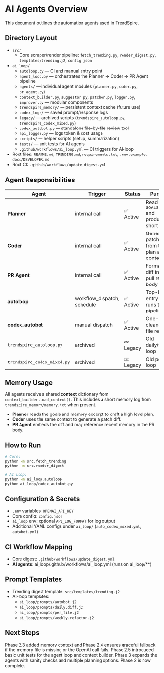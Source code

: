 # AI Agents Overview
This document outlines the automation agents used in TrendSpire.

## Directory Layout
- `src/`
  - Core scraper/render pipeline: `fetch_trending.py`, `render_digest.py`, `templates/trending.j2`, `config.json`
- `ai_loop/`
  - `autoloop.py` — CI and manual entry point
  - `agent_loop.py` — orchestrates the Planner → Coder → PR Agent pipeline
  - `agents/` — individual agent modules (`planner.py`, `coder.py`, `pr_agent.py`)
  - `context_builder.py`, `suggestor.py`, `patcher.py`, `logger.py`, `improver.py` — modular components
  - `trendspire_memory/` — persistent context cache (future use)
  - `codex_logs/` — saved prompt/response logs
  - `legacy/` — archived scripts (`trendspire_autoloop.py`, `trendspire_codex_mixed.py`)
  - `codex_autobot.py` — standalone file-by-file review tool
  - `api_logger.py` — logs token & cost usage
  - `scripts/` — helper scripts (setup, summarization)
  - `tests/` — unit tests for AI agents
  - `.github/workflows/ai_loop.yml` — CI triggers for AI-loop
- Root files:
  `README.md`, `TRENDING.md`, `requirements.txt`, `.env.example`, `docs/DEVELOPER.md`
- Root CI:
  `.github/workflows/update_digest.yml`

## Agent Responsibilities
| Agent | Trigger | Status | Purpose |
|-------|---------|--------|---------|
| **Planner** | internal call | ✅ Active | Read `GOALS.md` and produce a short plan |
| **Coder** | internal call | ✅ Active | Generate a patch diff from the plan and context |
| **PR Agent** | internal call | ✅ Active | Format the diff into a pull request body |
| **autoloop** | workflow_dispatch, schedule | ✅ Active | Top-level entry that runs the pipeline |
| **codex_autobot** | manual dispatch | ✅ Active | One-off cleanup or file review |
| `trendspire_autoloop.py` | archived | 💤 Legacy | Old daily/weekly loop |
| `trendspire_codex_mixed.py` | archived | 💤 Legacy | Old per-file loop |

## Memory Usage
All agents receive a shared **context** dictionary from `context_builder.load_context()`.
This includes a short memory log from `trendspire_memory/memory.txt` when present.
- **Planner** reads the goals and memory excerpt to craft a high level plan.
- **Coder** uses the same context to generate a patch diff.
- **PR Agent** embeds the diff and may reference recent memory in the PR body.

## How to Run
```bash
# Core:
python -m src.fetch_trending
python -m src.render_digest

# AI Loop:
python -m ai_loop.autoloop
python ai_loop/codex_autobot.py
```

## Configuration & Secrets
- `.env` variables: `OPENAI_API_KEY`
- Core config: `config.json`
- `ai_loop` env: optional `API_LOG_FORMAT` for log output
- Additional YAML configs under `ai_loop/` (`auto_codex_mixed.yml`, `autobot.yml`)

## CI Workflow Mapping
- Core digest: `.github/workflows/update_digest.yml`
- **AI agents**: ai_loop/.github/workflows/ai_loop.yml (runs on ai_loop/**)

## Prompt Templates
- Trending digest template: `src/templates/trending.j2`
- AI-loop templates:
  - `ai_loop/prompts/autobot.j2`
  - `ai_loop/prompts/daily.diff.j2`
  - `ai_loop/prompts/per_file.j2`
  - `ai_loop/prompts/weekly.refactor.j2`

## Next Steps
Phase 2.3 added memory context and Phase 2.4 ensures graceful fallback if the
memory file is missing or the OpenAI call fails. Phase 2.5 introduced basic unit
tests for the agent loop and context builder. Phase 3 expands the agents with
sanity checks and multiple planning options.
Phase 2 is now complete.
